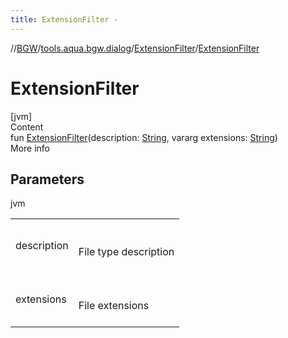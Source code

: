 ```yaml
---
title: ExtensionFilter -
---
```

//[BGW](../../../index.md)/[tools.aqua.bgw.dialog](../index.md)/[ExtensionFilter](index.md)/[ExtensionFilter](-extension-filter.md)



# ExtensionFilter  
[jvm]  
Content  
fun [ExtensionFilter](-extension-filter.md)(description: [String](https://kotlinlang.org/api/latest/jvm/stdlib/kotlin/-string/index.html), vararg extensions: [String](https://kotlinlang.org/api/latest/jvm/stdlib/kotlin/-string/index.html))  
More info  


## Parameters  
  
jvm  
  
| | |
|---|---|
| <a name="tools.aqua.bgw.dialog/ExtensionFilter/ExtensionFilter/#kotlin.String#kotlin.Array[kotlin.String]/PointingToDeclaration/"></a>description| <a name="tools.aqua.bgw.dialog/ExtensionFilter/ExtensionFilter/#kotlin.String#kotlin.Array[kotlin.String]/PointingToDeclaration/"></a><br><br>File type description<br><br>|
| <a name="tools.aqua.bgw.dialog/ExtensionFilter/ExtensionFilter/#kotlin.String#kotlin.Array[kotlin.String]/PointingToDeclaration/"></a>extensions| <a name="tools.aqua.bgw.dialog/ExtensionFilter/ExtensionFilter/#kotlin.String#kotlin.Array[kotlin.String]/PointingToDeclaration/"></a><br><br>File extensions<br><br>|
  
  



